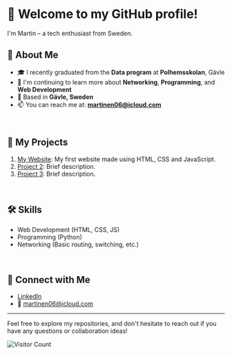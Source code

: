 #  👋 Welcome to my GitHub profile!
I'm Martin – a tech enthusiast from Sweden. 
<br>

## 🧠 About Me

- 🎓 I recently graduated from the **Data program** at **Polhemsskolan**, Gävle
- 🧠 I'm continuing to learn more about **Networking**, **Programming**, and **Web Development**
- 📍 Based in **Gävle, Sweden**
- 📫 You can reach me at: **martinen06@icloud.com**
<br>

## 🚀 My Projects

1. [My Website](https://github.com/Polhemsskolan-DATA/sidmallen-martinerny): My first website made using HTML, CSS and JavaScript.
2. [Project 2](link-to-project-2): Brief description.
3. [Project 3](link-to-project-3): Brief description.
<br>

## 🛠️ Skills

- Web Development (HTML, CSS, JS)
- Programming (Python)
- Networking (Basic routing, switching, etc.)
<br>

## 🔗 Connect with Me

- [LinkedIn](https://www.linkedin.com/in/martin-eriksson-nyberg-5178462a0/)
- 📧 martinen06@icloud.com

---

Feel free to explore my repositories, and don't hesitate to reach out if you have any questions or collaboration ideas!

![Visitor Count](https://visitor-badge.laobi.icu/badge?page_id=your-username.your-username)
